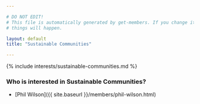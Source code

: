 ```yaml
---

# DO NOT EDIT!
# This file is automatically generated by get-members. If you change it, bad
# things will happen.

layout: default
title: "Sustainable Communities"

---
```


{% include interests/sustainable-communities.md %}

### Who is interested in Sustainable Communities?


* [Phil Wilson]({{ site.baseurl }}/members/phil-wilson.html)
